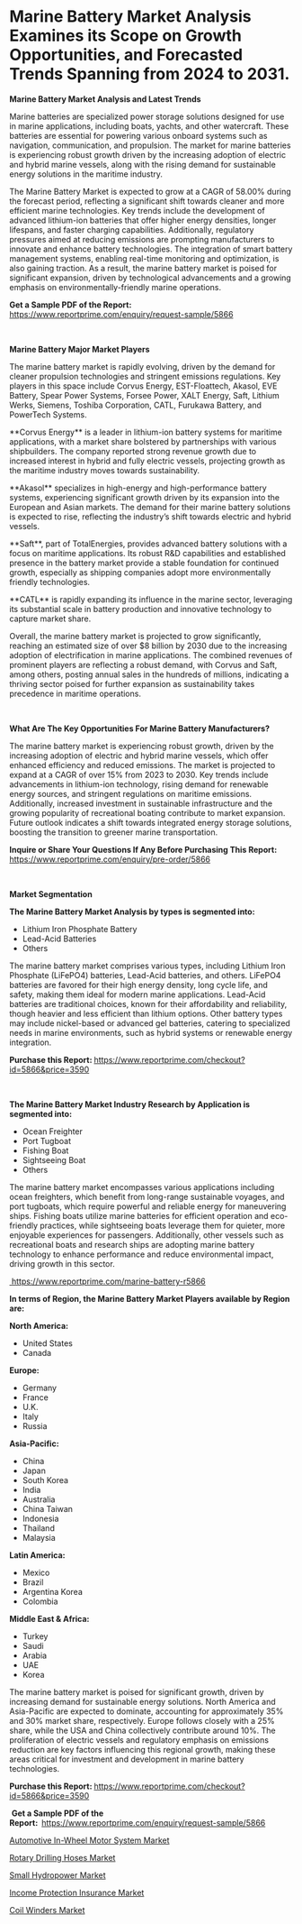 <p><h1>Marine Battery Market Analysis Examines its Scope on Growth Opportunities, and Forecasted Trends Spanning from 2024 to 2031.</h1></p><p><strong>Marine Battery Market Analysis and Latest Trends</strong></p>
<p><p>Marine batteries are specialized power storage solutions designed for use in marine applications, including boats, yachts, and other watercraft. These batteries are essential for powering various onboard systems such as navigation, communication, and propulsion. The market for marine batteries is experiencing robust growth driven by the increasing adoption of electric and hybrid marine vessels, along with the rising demand for sustainable energy solutions in the maritime industry.</p><p>The Marine Battery Market is expected to grow at a CAGR of 58.00% during the forecast period, reflecting a significant shift towards cleaner and more efficient marine technologies. Key trends include the development of advanced lithium-ion batteries that offer higher energy densities, longer lifespans, and faster charging capabilities. Additionally, regulatory pressures aimed at reducing emissions are prompting manufacturers to innovate and enhance battery technologies. The integration of smart battery management systems, enabling real-time monitoring and optimization, is also gaining traction. As a result, the marine battery market is poised for significant expansion, driven by technological advancements and a growing emphasis on environmentally-friendly marine operations.</p></p>
<p><strong>Get a Sample PDF of the Report:&nbsp;</strong> <a href="https://www.reportprime.com/enquiry/request-sample/5866?utm_campaign=11&utm_medium=2&utm_source=Github&utm_content=ia&utm_term=02102024&utm_id=marine-battery">https://www.reportprime.com/enquiry/request-sample/5866</a></p>
<p>&nbsp;</p>
<p><strong>Marine Battery Major Market Players</strong></p>
<p><p>The marine battery market is rapidly evolving, driven by the demand for cleaner propulsion technologies and stringent emissions regulations. Key players in this space include Corvus Energy, EST-Floattech, Akasol, EVE Battery, Spear Power Systems, Forsee Power, XALT Energy, Saft, Lithium Werks, Siemens, Toshiba Corporation, CATL, Furukawa Battery, and PowerTech Systems.</p><p>**Corvus Energy** is a leader in lithium-ion battery systems for maritime applications, with a market share bolstered by partnerships with various shipbuilders. The company reported strong revenue growth due to increased interest in hybrid and fully electric vessels, projecting growth as the maritime industry moves towards sustainability.</p><p>**Akasol** specializes in high-energy and high-performance battery systems, experiencing significant growth driven by its expansion into the European and Asian markets. The demand for their marine battery solutions is expected to rise, reflecting the industry’s shift towards electric and hybrid vessels.</p><p>**Saft**, part of TotalEnergies, provides advanced battery solutions with a focus on maritime applications. Its robust R&D capabilities and established presence in the battery market provide a stable foundation for continued growth, especially as shipping companies adopt more environmentally friendly technologies.</p><p>**CATL** is rapidly expanding its influence in the marine sector, leveraging its substantial scale in battery production and innovative technology to capture market share.</p><p>Overall, the marine battery market is projected to grow significantly, reaching an estimated size of over $8 billion by 2030 due to the increasing adoption of electrification in marine applications. The combined revenues of prominent players are reflecting a robust demand, with Corvus and Saft, among others, posting annual sales in the hundreds of millions, indicating a thriving sector poised for further expansion as sustainability takes precedence in maritime operations.</p></p>
<p>&nbsp;</p>
<p><strong>What Are The Key Opportunities For Marine Battery Manufacturers?</strong></p>
<p><p>The marine battery market is experiencing robust growth, driven by the increasing adoption of electric and hybrid marine vessels, which offer enhanced efficiency and reduced emissions. The market is projected to expand at a CAGR of over 15% from 2023 to 2030. Key trends include advancements in lithium-ion technology, rising demand for renewable energy sources, and stringent regulations on maritime emissions. Additionally, increased investment in sustainable infrastructure and the growing popularity of recreational boating contribute to market expansion. Future outlook indicates a shift towards integrated energy storage solutions, boosting the transition to greener marine transportation.</p></p>
<p><strong>Inquire or Share Your Questions If Any Before Purchasing This Report:</strong> <a href="https://www.reportprime.com/enquiry/pre-order/5866?utm_campaign=11&utm_medium=2&utm_source=Github&utm_content=ia&utm_term=02102024&utm_id=marine-battery">https://www.reportprime.com/enquiry/pre-order/5866</a></p>
<p>&nbsp;</p>
<p><strong>Market Segmentation</strong></p>
<p><strong>The Marine Battery Market Analysis by types is segmented into:</strong></p>
<p><ul><li>Lithium Iron Phosphate Battery</li><li>Lead-Acid Batteries</li><li>Others</li></ul></p>
<p><p>The marine battery market comprises various types, including Lithium Iron Phosphate (LiFePO4) batteries, Lead-Acid batteries, and others. LiFePO4 batteries are favored for their high energy density, long cycle life, and safety, making them ideal for modern marine applications. Lead-Acid batteries are traditional choices, known for their affordability and reliability, though heavier and less efficient than lithium options. Other battery types may include nickel-based or advanced gel batteries, catering to specialized needs in marine environments, such as hybrid systems or renewable energy integration.</p></p>
<p><strong>Purchase this Report:&nbsp;</strong><a href="https://www.reportprime.com/checkout?id=5866&price=3590&utm_campaign=11&utm_medium=2&utm_source=Github&utm_content=ia&utm_term=02102024&utm_id=marine-battery">https://www.reportprime.com/checkout?id=5866&price=3590</a></p>
<p>&nbsp;</p>
<p><strong>The Marine Battery Market Industry Research by Application is segmented into:</strong></p>
<p><ul><li>Ocean Freighter</li><li>Port Tugboat</li><li>Fishing Boat</li><li>Sightseeing Boat</li><li>Others</li></ul></p>
<p><p>The marine battery market encompasses various applications including ocean freighters, which benefit from long-range sustainable voyages, and port tugboats, which require powerful and reliable energy for maneuvering ships. Fishing boats utilize marine batteries for efficient operation and eco-friendly practices, while sightseeing boats leverage them for quieter, more enjoyable experiences for passengers. Additionally, other vessels such as recreational boats and research ships are adopting marine battery technology to enhance performance and reduce environmental impact, driving growth in this sector.</p></p>
<p><a href="https://www.reportprime.com/marine-battery-r5866?utm_campaign=11&utm_medium=2&utm_source=Github&utm_content=ia&utm_term=02102024&utm_id=marine-battery">&nbsp;https://www.reportprime.com/marine-battery-r5866</a></p>
<p><strong>In terms of Region, the Marine Battery Market Players available by Region are:</strong></p>
<p>
    <p> <strong> North America: </strong>
        <ul>
            <li>United States</li>
            <li>Canada</li>
        </ul>
        </p> 
    <p> <strong> Europe: </strong>
        <ul>
            <li>Germany</li>
            <li>France</li>
            <li>U.K.</li>
            <li>Italy</li>
            <li>Russia</li>
        </ul>
        </p> 
    <p> <strong> Asia-Pacific: </strong>
        <ul>
            <li>China</li>
            <li>Japan</li>
            <li>South Korea</li>
            <li>India</li>
            <li>Australia</li>
            <li>China Taiwan</li>
            <li>Indonesia</li>
            <li>Thailand</li>
            <li>Malaysia</li>
        </ul>
        </p> 
    <p> <strong> Latin America: </strong>
        <ul>
            <li>Mexico</li>
            <li>Brazil</li>
            <li>Argentina Korea</li>
            <li>Colombia</li>
        </ul>
        </p> 
    <p> <strong> Middle East & Africa: </strong>
        <ul>
            <li>Turkey</li>
            <li>Saudi</li>
            <li>Arabia</li>
            <li>UAE</li>
            <li>Korea</li>
        </ul>
    </p>
    </p>
<p><p>The marine battery market is poised for significant growth, driven by increasing demand for sustainable energy solutions. North America and Asia-Pacific are expected to dominate, accounting for approximately 35% and 30% market share, respectively. Europe follows closely with a 25% share, while the USA and China collectively contribute around 10%. The proliferation of electric vessels and regulatory emphasis on emissions reduction are key factors influencing this regional growth, making these areas critical for investment and development in marine battery technologies.</p></p>
<p><strong>Purchase this Report: </strong><a href="https://www.reportprime.com/checkout?id=5866&price=3590&utm_campaign=11&utm_medium=2&utm_source=Github&utm_content=ia&utm_term=02102024&utm_id=marine-battery">https://www.reportprime.com/checkout?id=5866&price=3590</a></p>
<p>&nbsp;<strong>Get a Sample PDF of the Report:&nbsp;&nbsp;</strong><a href="https://www.reportprime.com/enquiry/request-sample/5866?utm_campaign=11&utm_medium=2&utm_source=Github&utm_content=ia&utm_term=02102024&utm_id=marine-battery">https://www.reportprime.com/enquiry/request-sample/5866</a></p>
<p><strong></strong></p>
<p><p><a href="https://medium.com/@claudekozey2023/automotive-in-wheel-motor-system-industry-sector-new-technologies-and-market-impact-forecasted-for-50ad3211e6df?utm_campaign=11&utm_medium=2&utm_source=Github&utm_content=ia&utm_term=02102024&utm_id=marine-battery">Automotive In-Wheel Motor System Market</a></p><p><a href="https://issuu.com/reportprime-2/docs/rotary-drilling-hoses-market-size-2_00217325aedeae?utm_campaign=11&utm_medium=2&utm_source=Github&utm_content=ia&utm_term=02102024&utm_id=marine-battery">Rotary Drilling Hoses Market</a></p><p><a href="https://github.com/KamrulHadi87/Market-Research-Report-List-1/blob/main/small-hydropower-market.md?utm_campaign=11&utm_medium=2&utm_source=Github&utm_content=ia&utm_term=02102024&utm_id=marine-battery">Small Hydropower Market</a></p><p><a href="https://www.linkedin.com/pulse/what-factors-influence-income-protection-insurance-market-coming-uawdf?trackingId=YyEnpdYBSk%2B4u6InL9t8%2Fg%3D%3D&utm_campaign=11&utm_medium=2&utm_source=Github&utm_content=ia&utm_term=02102024&utm_id=marine-battery">Income Protection Insurance Market</a></p><p><a href="https://github.com/ChristyMAguilar/Market-Research-Report-List-1/blob/main/coil-winders-market.md?utm_campaign=11&utm_medium=2&utm_source=Github&utm_content=ia&utm_term=02102024&utm_id=marine-battery">Coil Winders Market</a></p></p>